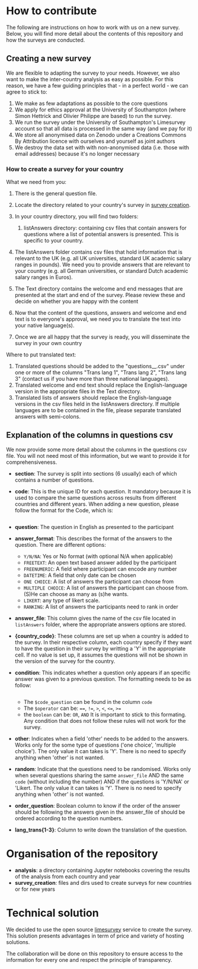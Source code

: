# How to contribute

The following are instructions on how to work with us on a new survey. Below, you will find more detail about the contents of this repository and how the surveys are conducted.


## Creating a new survey

We are flexible to adapting the survey to your needs. However, we also want to make the inter-country analysis as easy as possible. For this reason, we have a few guiding principles that - in a perfect world - we can agree to stick to:

1. We make as few adaptations as possible to the core questions
1. We apply for ethics approval at the University of Southampton (where Simon Hettrick and Olivier Philippe are based) to run the survey.
1. We run the survey under the University of Southampton's Limesurvey account so that all data is processed in the same way (and we pay for it)
1. We store all anonymised data on Zenodo under a Creations Commons By Attribution licence with ourselves and yourself as joint authors
1. We destroy the data set with with non-anonymised data (i.e. those with email addresses) because it's no longer necessary


### How to create a survey for your country

What we need from you:

1. There is the general question file.

2. Locate the directory related to your country's survey in [survey creation](https://github.com/softwaresaved/international-survey/tree/master/survey_creation).
3. In your country directory, you will find two folders:
   1. listAnswers directory: containing csv files that contain answers for questions where a list of potential answers is presented. This is specific to your country.

4. The listAnswers folder contains csv files that hold information that is relevant to the UK (e.g. all UK universities, standard UK academic salary ranges in pounds). We need you to provide answers that are relevant to your country (e.g. all German universities, or standard Dutch academic salary ranges in Euros).

1. The Text directory contains the welcome and end messages that are presented at the start and end of the survey. Please review these and decide on whether you are happy with the content

1. Now that the content of the questions, answers and welcome and end text is to everyone's approval, we need you to translate the text into your native language(s).

1. Once we are all happy that the survey is ready, you will disseminate the survey in your own country

Where to put translated text:

1. Translated questions should be added to the "questions_<country>_<year>.csv" under one or more of the columns "Trans lang 1", "Trans lang 2", "Trans lang 3" (contact us if you have more than three national languages).
1. Translated welcome and end text should replace the English-language version in the appropriate files in the Text directory.
1. Translated lists of answers should replace the English-language versions in the csv files held in the listAnswers directory. If multiple languages are to be contained in the file, please separate translated answers with semi-colons.


## Explanation of the columns in questions csv

We now provide some more detail about the columns in the questions csv file. You will not need most of this information, but we want to provide it for comprehensiveness.

* **section**: The survey is split into sections (6 usually) each of which contains a number of questions.

* **code**: This is the unique ID for each question. It mandatory because it is used to compare the same questions across results from different countries and different years. When adding a new question, please follow the format for the Code, which is:

```<short description><number><country code>
```

* **question**: The question in English as presented to the participant

* **answer_format**: This describes the format of the answers to the question. There are different options:

   * `Y/N/NA`: Yes or No format (with optional N/A when applicable)
   * `FREETEXT`: An open text based answer added by the participant
   * `FREENUMERIC`: A field where participant can encode any number
   * `DATETIME`: A field that only date can be chosen
   * `ONE CHOICE`: A list of answers the participant can choose from
   * `MULTIPLE CHOICE`: A list of answers the participant can choose from. (S)He can choose as many as (s)he wants.
   * `LIKERT`: any type of likert scale.
   * `RANKING`: A list of answers the participants need to rank in order

* **answer_file**: This column gives the name of the csv file located in `listAnswers` folder, where the appropriate answers options are stored.

* **{country_code}**: These columns are set up when a country is added to the survey. In their respective column, each country specify if they want to have the question in their survey by writting a 'Y' in the appropriate cell. If no value is set up, it assumes the questions will not be shown in the version of the survey for the country.


* **condition**: This indicates whether a question only appears if an specific answer was given to a previous question. The formatting needs to be as follow:
    ```($code_question $operator $answer) $boolean ($code_question $operator $answer)
    ```
    * The `$code_question` can be found in the column `code`
    * The `$operator` can be: `==`, `!=`, `>`, `<`, `<=`, `>=`
    * the `boolean` can be: `OR`, `AND`
    It is important to stick to this formating. Any condition that does not follow these rules will not work for the survey.

* **other**: Indicates when a field 'other' needs to be added to the answers. Works only for the some type of questions ('one choice', 'multiple choice'). The only value it can takes is 'Y'. There is no need to specify anything when 'other' is not wanted.

* **random**: Indicate that the questions need to be randomised. Works only when several questions sharing the same `answer_file` AND the same `code` (without including the number) AND if the questions is 'Y/N/NA' or 'Likert. The only value it can takes is 'Y'. There is no need to specify anything when 'other' is not wanted.

* **order_question**: Boolean column to know if the order of the answer should be following the answers given in the answer_file of should be ordered according to the question numbers.

* **lang_trans{1-3}**: Column to write down the translation of the question.


# Organisation of the repository

* **analysis**: a directory containing Jupyter notebooks covering the results of the analysis from each country and year
* **survey_creation**: files and dirs used to create surveys for new countries or for new years


# Technical solution

We decided to use the open source [limesurvey](http://www.limesurvey.org) service to create the survey. This solution presents advantages in term of price and variety of hosting solutions.

The collaboration will be done on this repository to ensure access to the information for every one and respect the principle of transparency.
